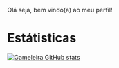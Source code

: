 Olá seja, bem vindo(a) ao meu perfil!

# Estátisticas
[![Gameleira GitHub stats](https://github-readme-stats.vercel.app/api?username=anuraghazra)](https://github.com/anuraghazra/github-readme-stats)